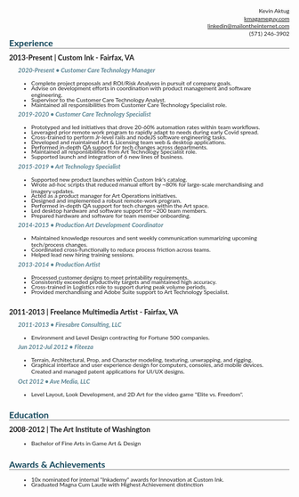 <style>
  html {
    margin        : 0!important;
  }
  body {
    margin        : 0;
    width         : 80%!important;
    font-family   : "Lato", sans-serif!important;
  }

  h2 {
    margin        : 0!important;
    margin-bottom : 0.5rem!important;
    border-bottom : 1px solid grey!important;
    font-size     : 1rem!important;
    color         : #124559!important;
  }

  h3 {
    margin        : 0!important;
    margin-bottom : 0.5rem!important;
    font-size     : 0.8rem!important;
  }

  h4 {
    margin        : 0!important;
    margin-left   : 1rem!important;
    margin-bottom : 0.25rem!important;
    font-size     : 0.7rem!important;
    font-style    : italic!important;
    color         : #598392!important;
  }

  p {
    margin        : 0!important;
    line-height   : 0.85rem!important;
    font-size     : 0.65rem!important;
  }

  ul {
    margin-bottom : 0.5rem!important;
  }

  li {
    margin        : -0.2rem 1rem!important;
    font-size     : 0.65rem!important;
  }

  hr {
    margin        : 0.5rem 0!important;
    border-bottom : 1px solid grey!important;
    background-color: #fff!important;
  }
</style>

<div style="text-align:right">
  <p>Kevin Aktug</p>
  <p><a href="kmagameguy.com">kmagameguy.com</a></p>
  <p><a href="mailto:linkedin@mailontheinternet.com">linkedin@mailontheinternet.com</a></p>
  <p>(571) 246-3902</p>
</div>

## Experience
### 2013-Present | Custom Ink - Fairfax, VA
#### 2020-Present &bullet; Customer Care Technology Manager
  - Complete project proposals and ROI/Risk Analyses in pursuit of company goals.
  - Advise on development efforts in coordination with product management and software engineering.
  - Supervisor to the Customer Care Technology Analyst.
  - Maintained all responsibilities from Customer Care Technology Specialist role.

#### 2019-2020 &bullet; Customer Care Technology Specialist
  - Prototyped and led initiatives that drove 20-60% automation rates within team workflows.
  - Leveraged prior remote work program to rapidly adapt to needs during early Covid spread.
  - Cross-trained to perform Jr-level rails and nodeJS software engineering tasks.
  - Developed and maintained Art & Licensing team web & desktop applications.
  - Performed in-depth QA support for tech changes across departments.
  - Maintained all responsibilities from Art Technology Specialist role.
  - Supported launch and integration of 6 new lines of business.

#### 2015-2019 &bullet; Art Technology Specialist
  - Supported new product launches within Custom Ink's catalog.
  - Wrote ad-hoc scripts that reduced manual effort by ~80% for large-scale merchandising and imagery updates.
  - Acted as a product manager for Art Operations initiatives.
  - Designed and implemented a robust remote-work program.
  - Performed in-depth QA support for tech changes within the Art space.
  - Led desktop hardware and software support for ~200 team members.
  - Prepared hardware and software for team member onboarding.

#### 2014-2015 &bullet; Production Art Development Coordinator
  - Maintained knowledge resources and sent weekly communication summarizing upcoming tech/process changes.
  - Coordinated cross-functionally to reduce process friction across teams.
  - Helped lead new hiring training sessions.

#### 2013-2014 &bullet; Production Artist
  - Processed customer designs to meet printability requirements.
  - Consistently exceeded productivity targets and maintained high accuracy.
  - Cross-trained in Logistics role to support during peak volume periods.
  - Provided merchandising and Adobe Suite support to Art Technology Specialist.

<br />

### 2011-2013 | Freelance Multimedia Artist - Fairfax, VA
#### 2011-2013 &bullet; Firesabre Consulting, LLC
  - Environment and Level Design contracting for Fortune 500 companies.

#### Jun 2012-Jul 2012 &bullet; Fiteeza
  - Terrain, Architectural, Prop, and Character modeling, texturing, unwrapping, and rigging.
  - Graphical interface and user experience design for computers, consoles, and mobile devices.
  Created and managed patent applications for UI/UX designs.

#### Oct 2012 &bullet; Ave Media, LLC
  -  Level Layout, Look Development, and 2D Art for the video game "Elite vs. Freedom".

<br />

## Education
### 2008-2012 | The Art Institute of Washington
  - Bachelor of Fine Arts in Game Art &amp; Design

<br />

## Awards & Achievements
  - 10x nominated for internal "Inkademy" awards for Innovation at Custom Ink.
  - Graduated Magna Cum Laude with Highest Achievement distinction
